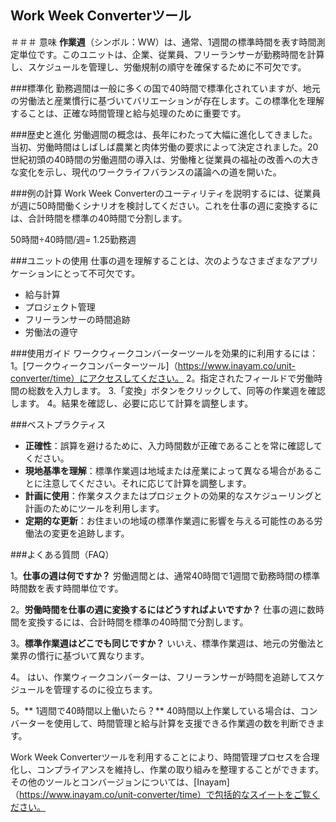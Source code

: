 ## Work Week Converterツール

＃＃＃ 意味
**作業週**（シンボル：WW）は、通常、1週間の標準時間を表す時間測定単位です。このユニットは、企業、従業員、フリーランサーが勤務時間を計算し、スケジュールを管理し、労働規制の順守を確保するために不可欠です。

###標準化
勤務週間は一般に多くの国で40時間で標準化されていますが、地元の労働法と産業慣行に基づいてバリエーションが存在します。この標準化を理解することは、正確な時間管理と給与処理のために重要です。

###歴史と進化
労働週間の概念は、長年にわたって大幅に進化してきました。当初、労働時間はしばしば農業と肉体労働の要求によって決定されました。20世紀初頭の40時間の労働週間の導入は、労働権と従業員の福祉の改善への大きな変化を示し、現代のワークライフバランスの議論への道を開いた。

###例の計算
Work Week Converterのユーティリティを説明するには、従業員が週に50時間働くシナリオを検討してください。これを仕事の週に変換するには、合計時間を標準の40時間で分割します。

50時間÷40時間/週= 1.25勤務週

###ユニットの使用
仕事の週を理解することは、次のようなさまざまなアプリケーションにとって不可欠です。
- 給与計算
- プロジェクト管理
- フリーランサーの時間追跡
- 労働法の遵守

###使用ガイド
ワークウィークコンバーターツールを効果的に利用するには：
1。[ワークウィークコンバーターツール]（https://www.inayam.co/unit-converter/time）にアクセスしてください。
2。指定されたフィールドで労働時間の総数を入力します。
3.「変換」ボタンをクリックして、同等の作業週を確認します。
4。結果を確認し、必要に応じて計算を調整します。

###ベストプラクティス
-  **正確性**：誤算を避けるために、入力時間数が正確であることを常に確認してください。
-  **現地基準を理解**：標準作業週は地域または産業によって異なる場合があることに注意してください。それに応じて計算を調整します。
-  **計画に使用**：作業タスクまたはプロジェクトの効果的なスケジューリングと計画のためにツールを利用します。
-  **定期的な更新**：お住まいの地域の標準作業週に影響を与える可能性のある労働法の変更を追跡します。

###よくある質問（FAQ）

1。**仕事の週は何ですか？**
労働週間とは、通常40時間で1週間で勤務時間の標準時間数を表す時間単位です。

2。**労働時間を仕事の週に変換するにはどうすればよいですか？**
仕事の週に数時間を変換するには、合計時間を標準の40時間で分割します。

3。**標準作業週はどこでも同じですか？**
いいえ、標準作業週は、地元の労働法と業界の慣行に基づいて異なります。

4。
はい、作業ウィークコンバーターは、フリーランサーが時間を追跡してスケジュールを管理するのに役立ちます。

5。** 1週間で40時間以上働いたら？**
40時間以上作業している場合は、コンバーターを使用して、時間管理と給与計算を支援できる作業週の数を判断できます。

Work Week Converterツールを利用することにより、時間管理プロセスを合理化し、コンプライアンスを維持し、作業の取り組みを整理することができます。その他のツールとコンバージョンについては、[Inayam]（https://www.inayam.co/unit-converter/time）で包括的なスイートをご覧ください。